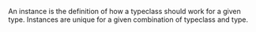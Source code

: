 An instance is the definition of how a typeclass should work for a given type. Instances are unique for a given combination of typeclass and type.

